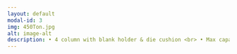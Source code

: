 ```yaml
---
layout: default
modal-id: 3
img: 450Ton.jpg
alt: image-alt
description: • 4 column with blank holder & die cushion <br> • Max capacity 450 tonnes <br> • Slide area (lr×fb) 1295×1045 mm <br> • Bed size (lr×fb) 1800×1500 mm <br> • Max die cushion stroke 300 mm <br>• Hyd cyl stroke 600 mm
---
```

